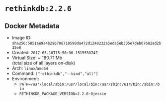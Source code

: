 # `rethinkdb:2.2.6`

## Docker Metadata

- Image ID: `sha256:5851ae9a4b296788710598da472d1249232a5eda5eb335e7deb07682ad2b35e8`
- Created: `2017-05-10T15:50:30.151553874Z`
- Virtual Size: ~ 180.71 Mb  
  (total size of all layers on-disk)
- Arch: `linux`/`amd64`
- Command: `["rethinkdb","--bind","all"]`
- Environment:
  - `PATH=/usr/local/sbin:/usr/local/bin:/usr/sbin:/usr/bin:/sbin:/bin`
  - `RETHINKDB_PACKAGE_VERSION=2.2.6~0jessie`
